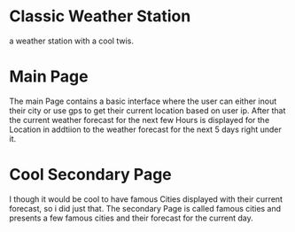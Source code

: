 # Classic Weather Station 
a weather station with a cool twis.

# Main Page
The main Page contains a basic interface where the user can either inout their city or use gps to get their current location based on user ip. After that the current weather forecast for the next few Hours is displayed for the Location
in addtiion to the weather forecast for the next 5 days right under it.

# Cool Secondary Page
I though it would be cool to have famous Cities displayed with their current forecast, so i did just that. The secondary Page is called famous cities and presents a few famous cities and their forecast for the current day.
